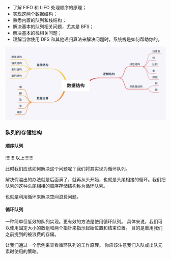 - 了解 FIFO 和 LIFO 处理顺序的原理；
- 实现这两个数据结构；
- 熟悉内置的队列和栈结构；
- 解决基本的队列相关问题，尤其是 BFS；
- 解决基本的栈相关问题；
- 理解当你使用 DFS 和其他递归算法来解决问题时，系统栈是如何帮助你的。


![p1](p1.png)


### 队列的存储结构
#### 顺序队列



!!!!!!!!以上!!!!!!!

此时我们应该如何解决这个问题呢？我们将其实现为循环队列。

解决假溢出的办法就是后面满了，就再从头开始，也就是头尾相接的循环。我们把队列的这种头尾相接的顺序存储结构称为循环队列。

也就是利用循环来解决空间浪费问题。



#### 循环队列
一种简单但低效的队列实现。更有效的方法是使用循环队列。 具体来说，我们可以使用固定大小的数组和两个指针来指示起始位置和结束位置。 
目的是重用我们之前提到的被浪费的存储。

让我们通过一个示例来查看循环队列的工作原理。 你应该注意我们入队或出队元素时使用的策略。

